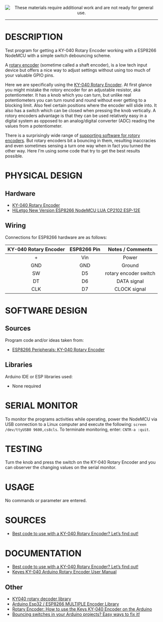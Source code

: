 <!--
Maintainer:   jeffskinnerbox@yahoo.com / www.jeffskinnerbox.me
Version:      0.2.0
-->


<div align="center">
<img src="http://www.foxbyrd.com/wp-content/uploads/2018/02/file-4.jpg" title="These materials require additional work and are not ready for general use." align="center">
</div>

---

# DESCRIPTION
Test program for getting a KY-040 Rotary Encoder working with a ESP8266 NodeMCU
with a simple switch debouncing scheme.

A [rotary encoder][01] (sometime called a shaft encoder),
is a low tech input device but offers a nice way to adjust settings
without using too much of your valuable GPIO pins.

Here we are specifically using the [KY-040 Rotary Encoder][02].
At first glance you might mistake the rotory encoder for an adjustable resistor, aka potentiometer.
It has a knob which you can turn,
but unlike real potentiometers you can turn round and round without ever getting to a blocking limit.
Also feel certain positions where the encoder will slide into.
It also has a switch which can be closed when pressing the knob vertically.
A rotory encoders advantage is that they can be used relatively easy in a digital system
as opposed to an analog/digital converter (ADC) reading the values from a potentiometer.

There is a surprisingly wide range of [supporting software for rotory encoders][03].
But rotary encoders bit a bouncing in them,
resulting inaccracies and even sometimes sensing a turn one way
when in fact you turned the other way.
Here I'm using some code that try to get the best results possible.

# PHYSICAL DESIGN
## Hardware
* [KY-040 Rotary Encoder](https://www.amazon.com/gp/product/B07G71GWX8/)
* [HiLetgo New Version ESP8266 NodeMCU LUA CP2102 ESP-12E](https://www.amazon.com/gp/product/B010O1G1ES)

## Wiring
Connections for ESP8266 hardware are as follows:

| KY-040 Rotary Encoder | ESP8266 Pin |   Notes / Comments    |
|:---------------------:|:-----------:|:---------------------:|
| +                     | Vin         | Power                 |
| GND                   | GND         | Ground                |
| SW                    | D5          | rotary encoder switch |
| DT                    | D6          | DATA signal           |
| CLK                   | D7          | CLOCK signal          |

# SOFTWARE DESIGN
## Sources
Program code and/or ideas taken from:

* [ESP8266 Peripherals: KY-040 Rotary Encoder](https://blog.squix.org/2016/05/esp8266-peripherals-ky-040-rotary-encoder.html)

## Libraries
Arduino IDE or ESP libraries used:

* None required

# SERIAL MONITOR
To monitor the programs activities while operating, power the NodeMCU via
USB connection to a Linux computer and execute the following: `screen /dev/ttyUSB0 9600,cs8cls`.
To terminate monitoring, enter: `CNTR-a :quit`.

# TESTING
Turn the knob and press the switch on the KY-040 Rotary Encoder
and you can observer the changing values on the serial monitor.

# USAGE
No commands or parameter are entered.

# SOURCES
* [Best code to use with a KY-040 Rotary Encoder? Let’s find out!](https://www.brainy-bits.com/arduino-rotary-encoder-ky-040/)

# DOCUMENTATION
* [Best code to use with a KY-040 Rotary Encoder? Let’s find out!](https://www.youtube.com/watch?v=cYCTMdUi8P0)
* [Keyes KY-040 Arduino Rotary Encoder User Manual](http://henrysbench.capnfatz.com/henrys-bench/arduino-sensors-and-input/keyes-ky-040-arduino-rotary-encoder-user-manual/)

## Other
* [KY040 rotary decoder library](https://github.com/dmachard/KY040-rotary)
* [Arduino Esp32 / ESP8266 MULTIPLE Encoder Library](https://github.com/igorantolic/ai-esp32-rotary-encoder)
* [Rotary Encoder: How to use the Keys KY-040 Encoder on the Arduino](https://www.best-microcontroller-projects.com/rotary-encoder.html)
* [Bouncing switches in your Arduino projects? Easy ways to fix it!](https://www.youtube.com/watch?v=dBbR1Oirhz8)



[01]:https://en.wikipedia.org/wiki/Rotary_encoder
[02]:https://blog.squix.org/2016/05/esp8266-peripherals-ky-040-rotary-encoder.html
[03]:https://playground.arduino.cc/Main/RotaryEncoders/

